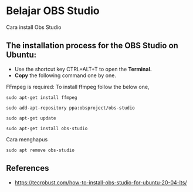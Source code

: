 # Belajar OBS Studio

Cara install Obs Studio

## The installation process for the OBS Studio on Ubuntu:

- Use the shortcut key CTRL+ALT+T to open the **Terminal.**
- **Copy** the following command one by one.

FFmpeg is required: To install ffmpeg follow the below one,


```
sudo apt-get install ffmpeg

sudo add-apt-repository ppa:obsproject/obs-studio

sudo apt-get update

sudo apt-get install obs-studio
```
Cara menghapus

```
sudo apt remove obs-studio
```






## References

- https://tecrobust.com/how-to-install-obs-studio-for-ubuntu-20-04-lts/

```

```